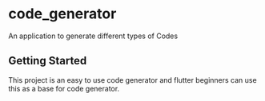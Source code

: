 # code_generator

An application to generate different types of Codes

## Getting Started

This project is an easy to use code generator and flutter beginners can use this as a base for code
generator.


